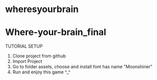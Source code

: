 # wheresyourbrain
# Where-your-brain_final

TUTORIAL SETUP
1. Clone project from github
2. Import Project
3. Go to folder assets, choose and install font has name "Moonshiner"
4. Run and enjoy this game ^_^